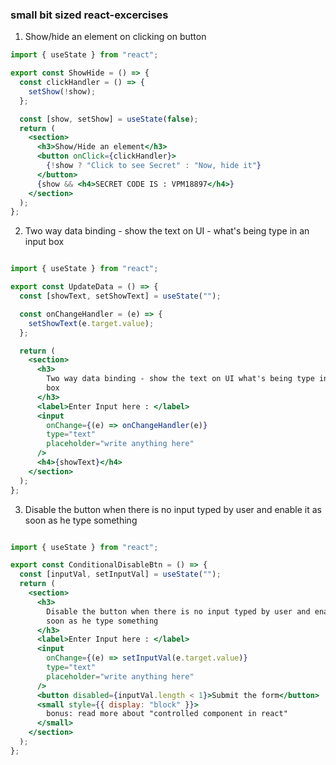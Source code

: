 ### small bit sized react-excercises

1. Show/hide an element on clicking on button

```jsx
import { useState } from "react";

export const ShowHide = () => {
  const clickHandler = () => {
    setShow(!show);
  };

  const [show, setShow] = useState(false);
  return (
    <section>
      <h3>Show/Hide an element</h3>
      <button onClick={clickHandler}>
        {!show ? "Click to see Secret" : "Now, hide it"}
      </button>
      {show && <h4>SECRET CODE IS : VPM18897</h4>}
    </section>
  );
};
```


2.  Two way data binding - show the text on UI - what's being type in an input box


```jsx

import { useState } from "react";

export const UpdateData = () => {
  const [showText, setShowText] = useState("");

  const onChangeHandler = (e) => {
    setShowText(e.target.value);
  };

  return (
    <section>
      <h3>
        Two way data binding - show the text on UI what's being type in an input
        box
      </h3>
      <label>Enter Input here : </label>
      <input
        onChange={(e) => onChangeHandler(e)}
        type="text"
        placeholder="write anything here"
      />
      <h4>{showText}</h4>
    </section>
  );
};
```


3.  Disable the button when there is no input typed by user and enable it as soon as he type something

```jsx

import { useState } from "react";

export const ConditionalDisableBtn = () => {
  const [inputVal, setInputVal] = useState("");
  return (
    <section>
      <h3>
        Disable the button when there is no input typed by user and enable it as
        soon as he type something
      </h3>
      <label>Enter Input here : </label>
      <input
        onChange={(e) => setInputVal(e.target.value)}
        type="text"
        placeholder="write anything here"
      />
      <button disabled={inputVal.length < 1}>Submit the form</button>
      <small style={{ display: "block" }}>
        bonus: read more about "controlled component in react"
      </small>
    </section>
  );
};
```
